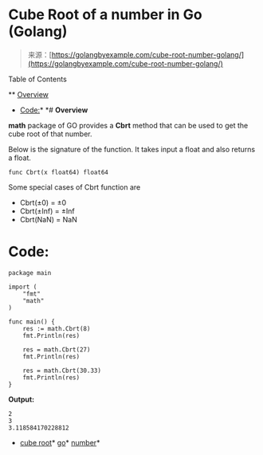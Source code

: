 <!--yml
category: 未分类
date: 2024-10-13 06:15:06
-->

# Cube Root of a number in Go (Golang)

> 来源：[https://golangbyexample.com/cube-root-number-golang/](https://golangbyexample.com/cube-root-number-golang/)

Table of Contents

 **   [Overview](#Overview "Overview")
*   [Code:](#Code "Code:")*  *# **Overview**

**math** package of GO provides a **Cbrt** method that can be used to get the cube root of that number.

Below is the signature of the function. It takes input a float and also returns a float.

```
func Cbrt(x float64) float64
```

Some special cases of Cbrt function are

*   Cbrt(±0) = ±0
*   Cbrt(±Inf) = ±Inf
*   Cbrt(NaN) = NaN

# **Code:**

```
package main

import (
    "fmt"
    "math"
)

func main() {
    res := math.Cbrt(8)
    fmt.Println(res)

    res = math.Cbrt(27)
    fmt.Println(res)

    res = math.Cbrt(30.33)
    fmt.Println(res)
}
```

**Output:**

```
2
3
3.118584170228812
```

*   [cube root](https://golangbyexample.com/tag/cube-root/)*   [go](https://golangbyexample.com/tag/go/)*   [number](https://golangbyexample.com/tag/number/)*